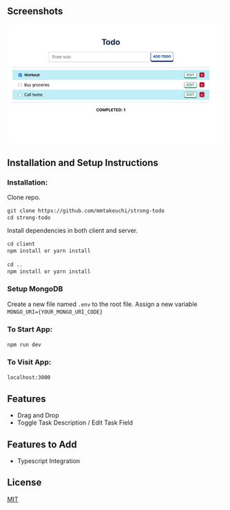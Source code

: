 ## Screenshots

![App Screenshot](./assets/screenshot.png)

## Installation and Setup Instructions

### Installation:

Clone repo.

```
git clone https://github.com/mmtakeuchi/strong-todo
cd strong-todo
```

Install dependencies in both client and server.

```
cd client
npm install or yarn install

cd ..
npm install or yarn install
```

### Setup MongoDB

Create a new file named `.env` to the root file.
Assign a new variable `MONGO_URI={YOUR_MONGO_URI_CODE}`

### To Start App:

`npm run dev`

### To Visit App:

`localhost:3000`

## Features

- Drag and Drop
- Toggle Task Description / Edit Task Field

## Features to Add

- Typescript Integration

## License

[MIT](https://choosealicense.com/licenses/mit/)
